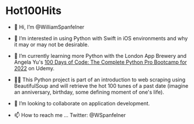# Hot100Hits
- 👋 Hi, I’m @WilliamSpanfelner
- 👀 I’m interested in using Python with Swift in iOS environments and why it may or may not be desirable.
- 🌱 I’m currently learning more Python with the London App Brewery and Angela Yu's [100 Days of Code: 
The Complete Python Pro Bootcamp for 2022](https://www.udemy.com/course/100-days-of-code/) on Udemy.  

- 🧑‍💻 This Python project is part of an introduction to web scraping using BeautifulSoup and will retrieve the hot 100 tunes of a past date (imagine an anniversary, birthday, some defining moment of one's life).

- 💞️ I’m looking to collaborate on application development.
- 📫 How to reach me ... Twitter: @WSpanfelner
